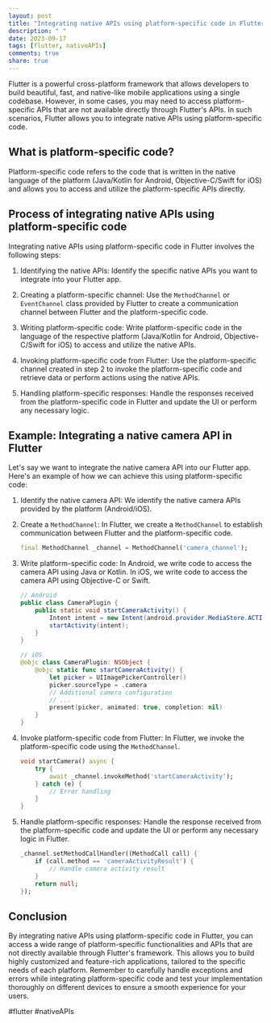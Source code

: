```yaml
---
layout: post
title: "Integrating native APIs using platform-specific code in Flutter."
description: " "
date: 2023-09-17
tags: [flutter, nativeAPIs]
comments: true
share: true
---
```


Flutter is a powerful cross-platform framework that allows developers to build beautiful, fast, and native-like mobile applications using a single codebase. However, in some cases, you may need to access platform-specific APIs that are not available directly through Flutter's APIs. In such scenarios, Flutter allows you to integrate native APIs using platform-specific code.

## What is platform-specific code?

Platform-specific code refers to the code that is written in the native language of the platform (Java/Kotlin for Android, Objective-C/Swift for iOS) and allows you to access and utilize the platform-specific APIs directly.

## Process of integrating native APIs using platform-specific code

Integrating native APIs using platform-specific code in Flutter involves the following steps:

1. Identifying the native APIs: Identify the specific native APIs you want to integrate into your Flutter app.

2. Creating a platform-specific channel: Use the `MethodChannel` or `EventChannel` class provided by Flutter to create a communication channel between Flutter and the platform-specific code.

3. Writing platform-specific code: Write platform-specific code in the language of the respective platform (Java/Kotlin for Android, Objective-C/Swift for iOS) to access and utilize the native APIs.

4. Invoking platform-specific code from Flutter: Use the platform-specific channel created in step 2 to invoke the platform-specific code and retrieve data or perform actions using the native APIs.

5. Handling platform-specific responses: Handle the responses received from the platform-specific code in Flutter and update the UI or perform any necessary logic.

## Example: Integrating a native camera API in Flutter

Let's say we want to integrate the native camera API into our Flutter app. Here's an example of how we can achieve this using platform-specific code:

1. Identify the native camera API: We identify the native camera APIs provided by the platform (Android/iOS).

2. Create a `MethodChannel`: In Flutter, we create a `MethodChannel` to establish communication between Flutter and the platform-specific code.

   ```dart
   final MethodChannel _channel = MethodChannel('camera_channel');
   ```

3. Write platform-specific code: In Android, we write code to access the camera API using Java or Kotlin. In iOS, we write code to access the camera API using Objective-C or Swift.

   ```java
   // Android
   public class CameraPlugin {
       public static void startCameraActivity() {
           Intent intent = new Intent(android.provider.MediaStore.ACTION_IMAGE_CAPTURE);
           startActivity(intent);
       }
   }
   ```

   ```swift
   // iOS
   @objc class CameraPlugin: NSObject {
       @objc static func startCameraActivity() {
           let picker = UIImagePickerController()
           picker.sourceType = .camera
           // Additional camera configuration
           // ...
           present(picker, animated: true, completion: nil)
       }
   }
   ```

4. Invoke platform-specific code from Flutter: In Flutter, we invoke the platform-specific code using the `MethodChannel`.

   ```dart
   void startCamera() async {
       try {
           await _channel.invokeMethod('startCameraActivity');
       } catch (e) {
           // Error handling
       }
   }
   ```

5. Handle platform-specific responses: Handle the response received from the platform-specific code and update the UI or perform any necessary logic in Flutter.

   ```dart
   _channel.setMethodCallHandler((MethodCall call) {
       if (call.method == 'cameraActivityResult') {
           // Handle camera activity result
       }
       return null;
   });
   ```

## Conclusion

By integrating native APIs using platform-specific code in Flutter, you can access a wide range of platform-specific functionalities and APIs that are not directly available through Flutter's framework. This allows you to build highly customized and feature-rich applications, tailored to the specific needs of each platform. Remember to carefully handle exceptions and errors while integrating platform-specific code and test your implementation thoroughly on different devices to ensure a smooth experience for your users.

#flutter #nativeAPIs